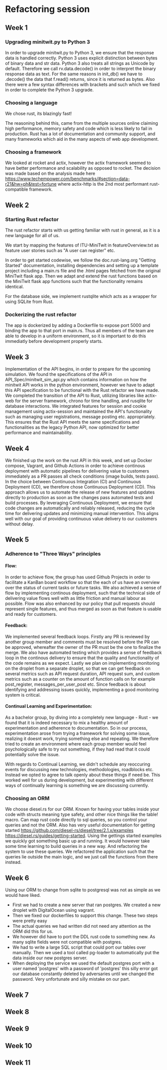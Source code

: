 # Refactoring session

## Week 1

### Upgrading minitwit.py to Python 3

In order to upgrade minitwit.py to Python 3, we ensure that the response data is handled correctly. Python 3 uses explicit distinction between bytes of binary data and str data. Python 3 also treats all strings as Unicode by default. Therefore we call rv.data.decode() in order to interpret the binary response data as text. For the same reasons in init_db() we have to .decode() the data that f.read() returns, since it is returned as bytes. Also there were a few syntax differences with brackets and such which we fixed in order to complete the Python 3 upgrade.

### Choosing a language

We chose rust, its blazingly fast!

The reasoning behind this, came from the multiple sources online claiming high performance, memory safety and code which is less likely to fail in production. Rust has a lot of documentation and community support, and many frameworks which aid in the many aspects of web app development.
### Choosing a framework

We looked at rocket and actix, however the actix framework seemed to have better performance and scalability as opposed to rocket. The decision was made based on the analysis made here https://www.techempower.com/benchmarks/#section=data-r21&hw=ph&test=fortune where actix-http is the 2nd most performant rust-compatible framework.

## Week 2

### Starting Rust refactor

The rust refactor starts with us getting familiar with rust in general, as it is a new language for all of us. 

We start by mapping the features of ITU-MiniTwit in featureOverview.txt as feature user stories such as "A user can register" etc. 

In order to get started codewise, we follow the doc.rust-lang.org "Getting Started" documentation, installing dependencies and setting up a template project including a main.rs file and the .html pages fetched from the original MiniTwit flask app. Then we adapt and extend the rust functions based on the MiniTwit flask app functions such that the functionality remains identical.

For the database side, we implement rustqlite which acts as a wrapper for using SQLite from Rust. 

### Dockerizing the rust refactor

The app is dockerized by adding a Dockerfile to expose port 5000 and binding the app to that port in main.rs. Thus all members of the team are able to develop in a uniform environment, so it is important to do this immediatly before development properly starts.

## Week 3

Implementation of the API begins, in order to prepare for the upcoming simulation. We found the specifications of the API in API_Spec/minitwit_sim_api.py which contains information on how the minitwit API works in the python environment, however we have to adapt this API specification to be functional with the Rust refactor we have made. We completed the transition of the API to Rust, utilizing libraries like actix-web for the server framework, chrono for time handling, and rusqlite for database interactions. We integrated features for session and cookie management using actix-session and maintained the API's functionality such as managing user registrations, message posting etc. appropriately. This ensures that the Rust API meets the same specifications and functionalities as the legacy Python API, now optimized for better performance and maintainability.

## Week 4

We finished up the work on the rust API in this week, and set up Docker compose, Vagrant, and Github Actions in order to achieve continous deployment with automatic pipelines for delivering value to customers immediately as a PR passes all check conditions (image builds, tests pass). In the choice between Continuous Integration (CI) and Continuous Deployment (CD), we therefore chose Continuous Deployment (CD). This approach allows us to automate the release of new features and updates directly to production as soon as the changes pass automated tests and build processes. By leveraging Continuous Deployment, we ensure that code changes are automatically and reliably released, reducing the cycle time for delivering updates and minimizing manual intervention. This aligns well with our goal of providing continuous value delivery to our customers without delay.

## Week 5

### Adherence to "Three Ways" principles
#### Flow:
In order to achieve flow, the group has used Github Projects in order to facilitate a KanBan board workflow so that the each of us have an overview over the status of current tasks or future tasks. We also achieved a sense of flow by implementing continous deployment, such that the technical side of delivering value flows well with as little friction and manual labour as possible. Flow was also enhanced by our policy that pull requests should represent single features, and thus merged as soon as that feature is usable and ready for customers.

#### Feedback:
We implemented several feedback loops. Firstly any PR is reviewed by another group member and comments must be resolved before the PR can be approved, whereafter the owner of the PR must be the one to finalize the merge.
We also have automated testing which provides a sense of feedback loop in the continous delivery to ensure that the quality and functionality of the code remains as we expect.
Lastly we plan on implementing monitoring on the droplet from a separate droplet, so that we can get feedback on several metrics such as API request duration, API request sum, and custom metrics such as a counter on the amount of function calls on for example post_register, messages_per_user_post etc. Since feedback is about identifying and addressing issues quickly, implementing a good monitoring system is critical.

#### Continual Learning and Experimentation:
As a bachelor group, by diving into a completely new language - Rust - we found that it is indeed necessary to mix a healthy amount of experimentation and adherence to documentation. So in our process, experimentation arose from trying a framework for solving some issue, realizing it doesnt work, trying something else and repeating. We therefore tried to create an environment where each group member would feel psychologically safe to try out something, if they had read that it could potentially solve the issue.

With regards to Continual Learning, we didn't schedule any reoccuring events for discussing new technologies, methodologies, roadblocks etc. Instead we opted to agree to talk openly about these things if need be. This worked well for us during development, but experimenting with different ways of continually learning is something we are discussing currently.

### Choosing an ORM
We choose diesel.rs for our ORM. Known for having your tables inside your code with structs meaning type safety, and other nice things like the table! macro. Can map rust code directly to sql queries, so you control your queries and not the ORM. Also has very useful documentation for getting started https://github.com/diesel-rs/diesel/tree/2.1.x/examples https://diesel.rs/guides/getting-started.
Using the gettings started examples we quickly got something basic up and running. It would however take some time learning to build queries in a new way. And refactoring the system to use these queries. We refactored the application such that the queries lie outside the main logic, and we just call the functions from there instead.

## Week 6

Using our ORM to change from sqlite to postgresql was not as simple as we would have liked.

- First we had to create a new server that ran postgres. We created a new droplet with DigitalOcean using vagrant.
- Then we fixed our dockerfiles to support this change. These two steps were pretty easy
- The actual queries we had written did not need any attention as the ORM did this for us.
- We however did have to port the DDL rust code to something new. As many sqlite fields were not compatible with postgres.
- We had to write a large SQL script that could port our tables over manually. Then we used a tool called pg-loader to automatically put the data inside our new postgres server.
- When deploying the service we used the default postgres port with a user named 'postgres' with a password of 'postgres' this silly error got our database constantly deleted by adversaries until we changed the password. Very unfortunate and silly mistake on our part.

## Week 7

## Week 8

## Week 9

## Week 10

## Week 11
